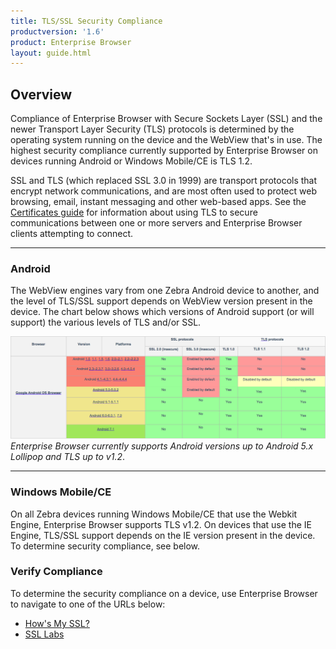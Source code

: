 ```yaml
---
title: TLS/SSL Security Compliance
productversion: '1.6'
product: Enterprise Browser
layout: guide.html
---
```

## Overview
Compliance of Enterprise Browser with Secure Sockets Layer (SSL) and the newer Transport Layer Security (TLS) protocols is determined by the operating system running on the device and the WebView that's in use. The highest security compliance currently supported by Enterprise Browser on devices running Android or Windows Mobile/CE is TLS 1.2.

SSL and TLS (which replaced SSL 3.0 in 1999) are transport protocols that encrypt network communications, and are most often used to protect web browsing, email, instant messaging and other web-based apps. See the [Certificates guide](../certificates) for information about using TLS to secure communications between one or more servers and Enterprise Browser clients attempting to connect. 

-----

### Android
The WebView engines vary from one Zebra Android device to another, and the level of TLS/SSL support depends on WebView version present in the device. The chart below shows which versions of Android support (or will support) the various levels of TLS and/or SSL. 

![img](eb_tls_support.png)
_Enterprise Browser currently supports Android versions up to Android 5.x Lollipop and TLS up to v1.2_.
<br>

-----

### Windows Mobile/CE 
On all Zebra devices running Windows Mobile/CE that use the Webkit Engine, Enterprise Browser supports TLS v1.2. On devices that use the IE Engine, TLS/SSL support depends on the IE version present in the device. To determine security compliance, see below.

### Verify Compliance

To determine the security compliance on a device, use Enterprise Browser to navigate to one of the URLs below:

* [How's My SSL?](https://www.howsmyssl.com)
* [SSL Labs](https://www.ssllabs.com/ssltest/viewMyClient.html)

